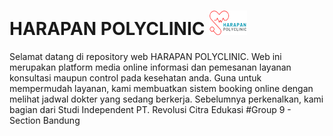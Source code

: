 # HARAPAN POLYCLINIC  ![Alt Text](https://github.com/Kampus-Merdeka-Software-Engineering/FE-2-Bandung-9/blob/main/images/logohp.png?raw=true)

Selamat datang di repository web HARAPAN POLYCLINIC. 
Web ini merupakan platform media online informasi dan pemesanan layanan konsultasi maupun control pada kesehatan anda.
Guna untuk mempermudah layanan, kami membuatkan sistem booking online dengan melihat jadwal dokter yang sedang berkerja.
Sebelumnya perkenalkan, kami bagian dari Studi Independent PT. Revolusi Citra Edukasi #Group 9 - Section Bandung
